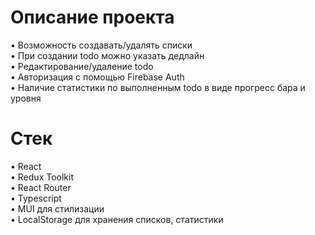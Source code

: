 # Описание проекта

• Возможность создавать/удалять списки  
• При создании todo можно указать дедлайн  
• Редактирование/удаление todo  
• Авторизация с помощью Firebase Auth  
• Наличие статистики по выполненным todo в виде прогресс бара и уровня  

# Стек

• React  
• Redux Toolkit  
• React Router  
• Typescript  
• MUI для стилизации  
• LocalStorage для хранения списков, статистики  